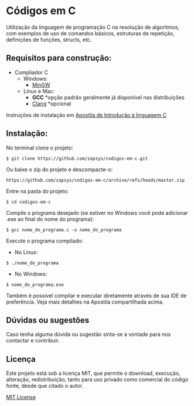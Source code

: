 # Códigos em C
Utilização da linguagem de programação C na resolução de algoritmos, com exemplos de uso de comandos básicos, estruturas de repetição, definições de funções, structs, etc.

## Requisitos para construção:
- Compliador C
    - Windows:
        - [MinGW](https://www.mingw-w64.org/downloads/)
    - Linux e Mac:
        - **GCC** *opção padrão geralmente já disponível nas distribuições
        - [Clang](https://clang.llvm.org/) *opcional

Instruções de instalação em [Apostila de Introdução à linguagem C](https://edisciplinas.usp.br/mod/book/view.php?id=4642812)

## Instalação:
No terminal clone o projeto:
```
$ git clone https://github.com/zapsys/codigos-em-c.git
```
Ou baixe o zip do projeto e descompacte-o:
```
https://github.com/zapsys/codigos-em-c/archive/refs/heads/master.zip
```
Entre na pasta do projeto:
```
$ cd codigos-em-c
```
Compile o programa desejado (se estiver no Windows você pode adicionar .exe ao final do nome do programa):
```
$ gcc nome_do_programa.c -o nome_do_programa
```
Execute o programa compilado:

- No Linux:
```
$ ./nome_do_programa
```
- No Windows:
```
$ nome_do_programa.exe
```
Também é possível compilar e executar diretamente através de sua IDE de preferência. Veja mais detalhes na Apostila compartilhada acima.

## Dúvidas ou sugestões
Caso tenha alguma dúvida ou sugestão sinta-se a vontade para nos contactar e contribuir.

## Licença
Este projeto está sob a licença MIT, que permite o download, execução, alteração, redistribuição, tanto para uso privado como comercial do código fonte, desde que citado o autor. 

[MIT License](LICENSE.md)